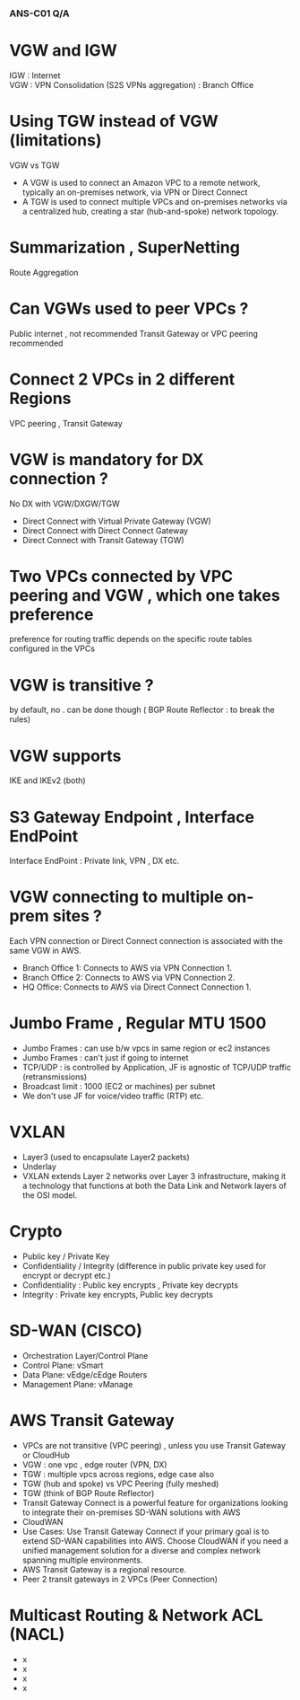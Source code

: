 ### ANS-C01 Q/A

# VGW and IGW 

IGW : Internet  
VGW : VPN Consolidation (S2S VPNs aggregation) : Branch Office

# Using TGW instead of VGW (limitations) 
VGW vs TGW 
- A VGW is used to connect an Amazon VPC to a remote network, typically an on-premises network, via VPN or Direct Connect
- A TGW is used to connect multiple VPCs and on-premises networks via a centralized hub, creating a star (hub-and-spoke) network topology.

# Summarization , SuperNetting 
Route Aggregation 

# Can VGWs used to peer VPCs ?
Public internet , not recommended 
Transit Gateway or VPC peering recommended 

# Connect 2 VPCs in 2 different Regions 
VPC peering , Transit Gateway 

# VGW is mandatory for DX connection ?
No
DX with VGW/DXGW/TGW
- Direct Connect with Virtual Private Gateway (VGW)
- Direct Connect with Direct Connect Gateway
- Direct Connect with Transit Gateway (TGW)

# Two VPCs connected by VPC peering and VGW , which one takes preference
preference for routing traffic depends on the specific route tables configured in the VPCs

# VGW is transitive ?
by default, no . can be done though ( BGP Route Reflector : to break the rules)

# VGW supports 
IKE and IKEv2 (both)

# S3 Gateway Endpoint , Interface EndPoint 
Interface EndPoint : Private link, VPN , DX etc. 

# VGW connecting to multiple on-prem sites ?
Each VPN connection or Direct Connect connection is associated with the same VGW in AWS.
- Branch Office 1: Connects to AWS via VPN Connection 1.
- Branch Office 2: Connects to AWS via VPN Connection 2.
- HQ Office: Connects to AWS via Direct Connect Connection 1.

   
# Jumbo Frame , Regular MTU 1500 
- Jumbo Frames : can use b/w vpcs in same region or ec2 instances
- Jumbo Frames : can't just if going to internet
- TCP/UDP : is controlled by Application, JF is agnostic of TCP/UDP traffic (retransmissions)
- Broadcast limit : 1000 (EC2 or machines) per subnet
- We don't use JF for voice/video traffic (RTP) etc.


# VXLAN
- Layer3 (used to encapsulate Layer2 packets)
- Underlay
- VXLAN extends Layer 2 networks over Layer 3 infrastructure, making it a technology that functions at both the Data Link and Network layers of the OSI model.

# Crypto 
- Public key / Private Key
- Confidentiality / Integrity (difference in public private key used for encrypt or decrypt etc.)
- Confidentiality : Public key encrypts , Private key decrypts
- Integrity : Private key encrypts, Public key decrypts

# SD-WAN (CISCO)
- Orchestration Layer/Control Plane
- Control Plane: vSmart
- Data Plane: vEdge/cEdge Routers
- Management Plane: vManage

# AWS Transit Gateway
- VPCs are not transitive (VPC peering) , unless you use Transit Gateway or CloudHub
- VGW : one vpc , edge router (VPN, DX)
- TGW : multiple vpcs across regions, edge case also 
- TGW (hub and spoke) vs VPC Peering (fully meshed)
- TGW (think of BGP Route Reflector)
- Transit Gateway Connect is a powerful feature for organizations looking to integrate their on-premises SD-WAN solutions with AWS
- CloudWAN
- Use Cases: Use Transit Gateway Connect if your primary goal is to extend SD-WAN capabilities into AWS. Choose CloudWAN if you need a unified management solution for a diverse and complex network spanning multiple environments.
- AWS Transit Gateway is a regional resource.
- Peer 2 transit gateways in 2 VPCs (Peer Connection) 


# Multicast Routing & Network ACL (NACL)
- x
- x
- x
- x
